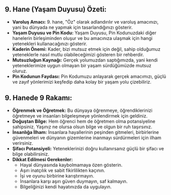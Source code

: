 ## 9. Hane (Yaşam Duyusu) Özeti:

* **Varoluş Amacı:** 9. hane,  "Öz" olarak adlandırılır ve varoluş amacınızı, yani bu dünyada ne yapmak için tasarlandığınızı gösterir. 
* **Yaşam Duyusu ve Pin Kodu:** Yaşam Duyusu, Pin Kodunuzdaki diğer hanelerin birleşiminden oluşur ve bu amacınıza ulaşmak için hangi yetenekleri kullanacağınızı gösterir.
* **Kaderin Önemi:** Kader, bizi mutsuz etmek için değil, sahip olduğumuz yeteneklerle nasıl mutlu olabileceğimizi gösteren bir rehberdir.
* **Mutsuzluğun Kaynağı:** Gerçek yolumuzdan saptığımızda, yani kendi yeteneklerimize uygun olmayan bir yaşam sürdüğümüzde mutsuz oluruz.
* **Pin Kodunun Faydası:**  Pin Kodumuzu anlayarak gerçek amacımızı, güçlü ve zayıf yönlerimizi keşfedip daha kolay bir yaşam yolu çizebiliriz.

## 9. Hanede 9 Rakamı:

* **Öğrenmek ve Öğretmek:** Bu dünyaya öğrenmeye, öğrendiklerinizi öğretmeye ve insanları bilgeleşmeye yönlendirmek için geldiniz.
* **Doğuştan Bilge:** Hem öğrenci hem de öğretmen olma potansiyeline sahipsiniz. Yaşınız ne olursa olsun bilge ve olgun bir ruh taşırsınız.
* **İnsanlığa İlham:** İnsanlara hayallerinin peşinden gitmeleri, birbirlerine güvenmeleri ve dünyanın gizemlerine inanmayı sürdürmeleri için ilham verirsiniz.
* **Şifacı Potansiyeli:** Yeteneklerinizi doğru kullanırsanız güçlü bir şifacı ve bilge olabilirsiniz.
* **Dikkat Edilmesi Gerekenler:**
    * Hayal dünyasında kaybolmamaya özen gösterin.
    * Aşırı inatçılık ve sabit fikirlilikten kaçının.
    * İşi ve oyunu birbirine karıştırmayın.
    * İnsanlara karşı aşırı güven duymayın, saf kalmayın.
    * Bilgeliğinizi kendi hayatınızda da uygulayın. 
